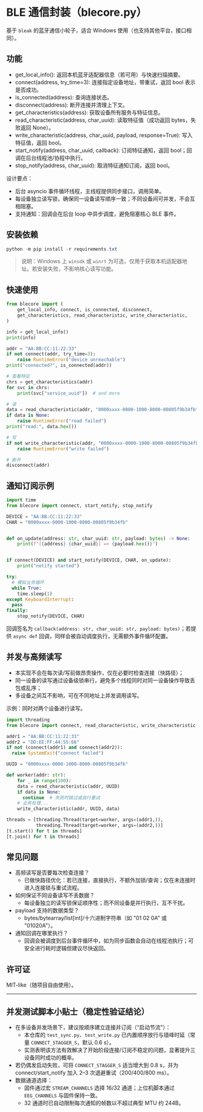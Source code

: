 # BLE 通信封装（blecore.py）

基于 `bleak` 的蓝牙通信小轮子，适合 Windows 使用（也支持其他平台，接口相同）。

## 功能
- get_local_info(): 返回本机蓝牙适配器信息（若可用）与快速扫描摘要。
- connect(address, try_time=3): 连接指定设备地址，带重试，返回 bool 表示是否成功。
- is_connected(address): 查询连接状态。
- disconnect(address): 断开连接并清理上下文。
- get_characteristics(address): 获取设备所有服务与特征信息。
- read_characteristic(address, char_uuid): 读取特征值（成功返回 bytes，失败返回 None）。
- write_characteristic(address, char_uuid, payload, response=True): 写入特征值，返回 bool。
- start_notify(address, char_uuid, callback): 订阅特征通知，返回 bool；回调在后台线程池/协程中执行。
- stop_notify(address, char_uuid): 取消特征通知订阅，返回 bool。

设计要点：
- 后台 asyncio 事件循环线程，主线程提供同步接口，调用简单。
- 每设备独立读写锁，确保同一设备读写顺序一致；不同设备间可并发，不会互相阻塞。
- 支持通知：回调会在后台 loop 中异步调度，避免阻塞核心 BLE 事件。

## 安装依赖

```powershell
python -m pip install -r requirements.txt
```

> 说明：Windows 上 `winsdk` 或 `winrt` 为可选，仅用于获取本机适配器地址。若安装失败，不影响核心读写功能。

## 快速使用

```python
from blecore import (
    get_local_info, connect, is_connected, disconnect,
    get_characteristics, read_characteristic, write_characteristic,
)

info = get_local_info()
print(info)

addr = "AA:BB:CC:11:22:33"
if not connect(addr, try_time=3):
    raise RuntimeError("device unreachable")
print("connected?", is_connected(addr))

# 查看特征
chrs = get_characteristics(addr)
for svc in chrs:
    print(svc["service_uuid"])  # and more

# 读
data = read_characteristic(addr, "0000xxxx-0000-1000-8000-00805f9b34fb")
if data is None:
    raise RuntimeError("read failed")
print("read:", data.hex())

# 写
if not write_characteristic(addr, "0000xxxx-0000-1000-8000-00805f9b34fb", "01 02 0A"):
    raise RuntimeError("write failed")

# 断开
disconnect(addr)
```

## 通知订阅示例

```python
import time
from blecore import connect, start_notify, stop_notify

DEVICE = "AA:BB:CC:11:22:33"
CHAR = "0000xxxx-0000-1000-8000-00805f9b34fb"


def on_update(address: str, char_uuid: str, payload: bytes) -> None:
    print(f"[{address} {char_uuid}] => {payload.hex()}")


if connect(DEVICE) and start_notify(DEVICE, CHAR, on_update):
    print("notify started")

try:
  # 模拟业务循环
  while True:
    time.sleep(1)
except KeyboardInterrupt:
  pass
finally:
    stop_notify(DEVICE, CHAR)
```

回调签名为 `callback(address: str, char_uuid: str, payload: bytes)`；若提供 `async def` 回调，同样会被自动调度执行，无需额外事件循环配置。

## 并发与高频读写
- 本实现不会在每次读/写前做昂贵操作，仅在必要时检查连接（快路径）；
- 同一设备的读写通过设备级锁串行，避免多个线程同时对同一设备操作导致丢包或乱序；
- 多设备之间互不影响，可在不同地址上并发调用读写。

示例：同时对两个设备进行读写。

```python
import threading
from blecore import connect, read_characteristic, write_characteristic

addr1 = "AA:BB:CC:11:22:33"
addr2 = "DD:EE:FF:44:55:66"
if not (connect(addr1) and connect(addr2)):
  raise SystemExit("connect failed")

UUID = "0000xxxx-0000-1000-8000-00805f9b34fb"

def worker(addr: str):
    for _ in range(100):
    data = read_characteristic(addr, UUID)
    if data is None:
      continue  # 失败时跳过或自行重试
    # 业务处理...
    write_characteristic(addr, UUID, data)

threads = [threading.Thread(target=worker, args=(addr1,)),
           threading.Thread(target=worker, args=(addr2,))]
[t.start() for t in threads]
[t.join() for t in threads]
```

## 常见问题
- 高频读写是否要每次检查连接？
  - 已做快路径优化：若已连接，直接执行，不额外加锁/查询；仅在未连接时进入连接锁与重试流程。
- 如何保证不同设备读写不丢数据？
  - 每设备独立的读写锁保证顺序性；而不同设备是并行执行，互不干扰。
- payload 支持的数据类型？
  - bytes/bytearray/list[int]/十六进制字符串（如 "01 02 0A" 或 "01020A"）。
- 通知回调在哪里执行？
  - 回调会被调度到后台事件循环中，如为同步函数会自动在线程池执行；可安全进行耗时逻辑但建议尽快返回。

## 许可证
MIT-like（随项目自由使用）。

---

## 并发测试脚本小贴士（稳定性验证结论）

- 在多设备并发场景下，建议按顺序建立连接并订阅（“启动节流”）：
  - 本仓库的 `test_sync.py`、`test_write.py` 已内置顺序放行与错峰时延（常量 `CONNECT_STAGGER_S`，默认 0.6 s）。
  - 实测表明该方法有效解决了开始阶段连接/订阅不稳定的问题，显著提升三设备同时成功的概率。
- 若仍偶发启动失败，可将 `CONNECT_STAGGER_S` 适当增大到 0.8 s，并为 connect/start_notify 加入 2–3 次退避重试（200/400/800 ms）。
- 数据通道选择：
  - 固件通过宏 `STREAM_CHANNELS` 选择 16/32 通道；上位机脚本通过 `EEG_CHANNELS` 与固件保持一致。
  - 32 通道时已自动限制每次通知的帧数以不超过典型 MTU 约 244B。
